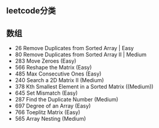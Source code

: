 ## leetcode分类

## 数组

* 26 	Remove Duplicates from Sorted Array |	Easy
* 80 	Remove Duplicates from Sorted Array II 	|	Medium
* 283 Move Zeroes (Easy)
* 566 Reshape the Matrix (Easy)
* 485 Max Consecutive Ones (Easy)
* 240 Search a 2D Matrix II (Medium)
* 378 Kth Smallest Element in a Sorted Matrix ((Medium))
* 645 Set Mismatch (Easy)
* 287 Find the Duplicate Number (Medium)
* 697 Degree of an Array (Easy)
* 766 Toeplitz Matrix (Easy)
* 565 Array Nesting (Medium)
